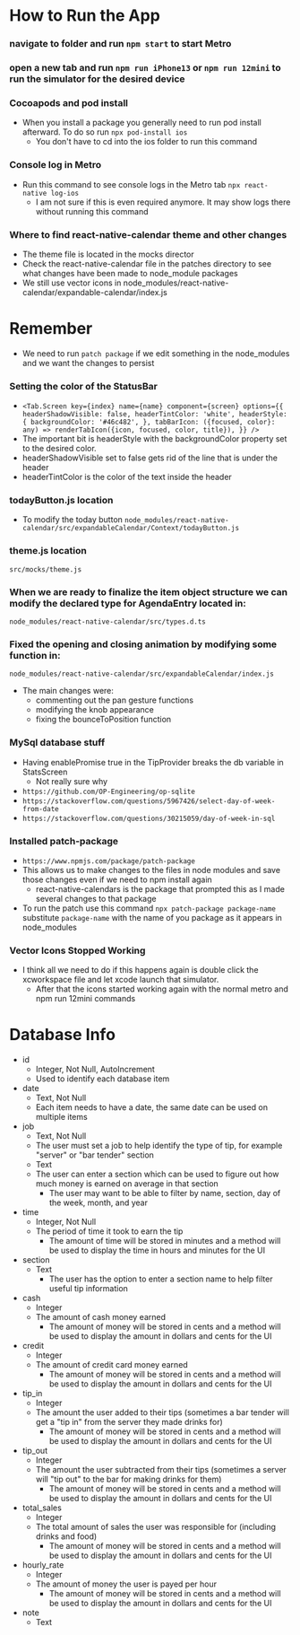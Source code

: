 # How to Run the App

### navigate to folder and run `npm start` to start Metro

### open a new tab and run `npm run iPhone13` or `npm run 12mini` to run the simulator for the desired device

### Cocoapods and pod install

- When you install a package you generally need to run pod install afterward. To do so run `npx pod-install ios`
  - You don't have to cd into the ios folder to run this command

### Console log in Metro

- Run this command to see console logs in the Metro tab `npx react-native log-ios`
  - I am not sure if this is even required anymore. It may show logs there without running this command

### Where to find react-native-calendar theme and other changes

- The theme file is located in the mocks director
- Check the react-native-calendar file in the patches directory to see what changes have been made to node_module packages
- We still use vector icons in node_modules/react-native-calendar/expandable-calendar/index.js

# Remember

- We need to run `patch package` if we edit something in the node_modules and we want the changes to persist

### Setting the color of the StatusBar

- `<Tab.Screen
  key={index}
  name={name}
  component={screen}
  options={{
    headerShadowVisible: false,
    headerTintColor: 'white',
    headerStyle: {
      backgroundColor: '#46c482',
    },
    tabBarIcon: ({focused, color}: any) =>
      renderTabIcon({icon, focused, color, title}),
  }}
/>`
- The important bit is headerStyle with the backgroundColor property set to the desired color.
- headerShadowVisible set to false gets rid of the line that is under the header
- headerTintColor is the color of the text inside the header

### todayButton.js location

- To modify the today button
  `node_modules/react-native-calendar/src/expandableCalendar/Context/todayButton.js`

### theme.js location

`src/mocks/theme.js`

### When we are ready to finalize the item object structure we can modify the declared type for AgendaEntry located in:

`node_modules/react-native-calendar/src/types.d.ts`

### Fixed the opening and closing animation by modifying some function in:

`node_modules/react-native-calendar/src/expandableCalendar/index.js`

- The main changes were:
  - commenting out the pan gesture functions
  - modifying the knob appearance
  - fixing the bounceToPosition function

### MySql database stuff

- Having enablePromise true in the TipProvider breaks the db variable in StatsScreen
  - Not really sure why
- `https://github.com/OP-Engineering/op-sqlite`
- `https://stackoverflow.com/questions/5967426/select-day-of-week-from-date`
- `https://stackoverflow.com/questions/30215059/day-of-week-in-sql`

### Installed patch-package

- `https://www.npmjs.com/package/patch-package`
- This allows us to make changes to the files in node modules and save those changes even if we need to npm install again
  - react-native-calendars is the package that prompted this as I made several changes to that package
- To run the patch use this command `npx patch-package package-name` substitute `package-name` with the name of you package as it appears in node_modules

### Vector Icons Stopped Working

- I think all we need to do if this happens again is double click the xcworkspace file and let xcode launch that simulator.
  - After that the icons started working again with the normal metro and npm run 12mini commands

# Database Info

- id
  - Integer, Not Null, AutoIncrement
  - Used to identify each database item
- date
  - Text, Not Null
  - Each item needs to have a date, the same date can be used on multiple items
- job
  - Text, Not Null
  - The user must set a job to help identify the type of tip, for example "server" or "bar tender"
    section
  - Text
  - The user can enter a section which can be used to figure out how much money is earned on average in that section
    - The user may want to be able to filter by name, section, day of the week, month, and year
- time
  - Integer, Not Null
  - The period of time it took to earn the tip
    - The amount of time will be stored in minutes and a method will be used to display the time in hours and minutes for the UI
- section
  - Text
    - The user has the option to enter a section name to help filter useful tip information
- cash
  - Integer
  - The amount of cash money earned
    - The amount of money will be stored in cents and a method will be used to display the amount in dollars and cents for the UI
- credit
  - Integer
  - The amount of credit card money earned
    - The amount of money will be stored in cents and a method will be used to display the amount in dollars and cents for the UI
- tip_in
  - Integer
  - The amount the user added to their tips (sometimes a bar tender will get a "tip in" from the server they made drinks for)
    - The amount of money will be stored in cents and a method will be used to display the amount in dollars and cents for the UI
- tip_out
  - Integer
  - The amount the user subtracted from their tips (sometimes a server will "tip out" to the bar for making drinks for them)
    - The amount of money will be stored in cents and a method will be used to display the amount in dollars and cents for the UI
- total_sales
  - Integer
  - The total amount of sales the user was responsible for (including drinks and food)
    - The amount of money will be stored in cents and a method will be used to display the amount in dollars and cents for the UI
- hourly_rate
  - Integer
  - The amount of money the user is payed per hour
    - The amount of money will be stored in cents and a method will be used to display the amount in dollars and cents for the UI
- note
  - Text
